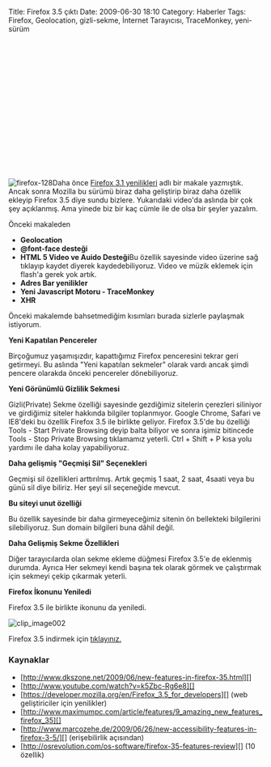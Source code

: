 Title: Firefox 3.5 çıktı
Date: 2009-06-30 18:10
Category: Haberler
Tags: Firefox, Geolocation, gizli-sekme, İnternet Tarayıcısı, TraceMonkey, yeni-sürüm

<object width="450" height="259"><param name="movie" value="http://www.youtube.com/v/k5Zbc-Rg6e8&amp;hl=en&amp;fs=1&amp;"></param><param name="allowFullScreen" value="true"></param><param name="allowscriptaccess" value="always"></param><embed src="http://www.youtube.com/v/k5Zbc-Rg6e8&amp;hl=en&amp;fs=1&amp;" type="application/x-shockwave-flash" allowscriptaccess="always" allowfullscreen="true" width="450" height="259"></embed></object>

![firefox-128][]Daha önce [Firefox 3.1 yenilikleri][] adlı bir makale
yazmıştık. Ancak sonra Mozilla bu sürümü biraz daha geliştirip biraz
daha özellik ekleyip Firefox 3.5 diye sundu bizlere. Yukarıdaki video'da
aslında bir çok şey açıklanmış. Ama yinede biz bir kaç cümle ile de olsa
bir şeyler yazalım.

Önceki makaleden

-   **Geolocation**
-   **@font-face desteği**
-   **HTML 5 Video ve Auido Desteği**Bu özellik sayesinde video üzerine
    sağ tıklayıp kaydet diyerek kaydedebiliyoruz. Video ve müzik eklemek
    için flash'a gerek yok artık.
-   **Adres Bar yenilikler**
-   **Yeni Javascript Motoru - TraceMonkey**
-   **XHR**

Önceki makalemde bahsetmediğim kısımları burada sizlerle paylaşmak
istiyorum.

**Yeni Kapatılan Pencereler**

Birçoğumuz yaşamışızdır, kapattığımız Firefox penceresini tekrar geri
getirmeyi. Bu aslında "Yeni kapatılan sekmeler" olarak vardı ancak şimdi
pencere olarakda önceki pencereler dönebiliyoruz.

**Yeni Görünümlü Gizlilik Sekmesi**

Gizli(Private) Sekme özelliği sayesinde gezdiğimiz sitelerin çerezleri
siliniyor ve girdiğimiz siteler hakkında bilgiler toplanmıyor. Google
Chrome, Safari ve IE8'deki bu özellik Firefox 3.5 ile birlikte geliyor.
Firefox 3.5'de bu özelliği Tools - Start Private Browsing deyip balta
biliyor ve sonra işimiz bitincede Tools - Stop Private Browsing
tıklamamız yeterli. Ctrl + Shift + P kısa yolu yardımı ile daha kolay
yapabiliyoruz.

**Daha gelişmiş "Geçmişi Sil" Seçenekleri**

Geçmişi sil özellikleri arttırılmış. Artık geçmiş 1 saat, 2 saat, 4saati
veya bu günü sil diye biliriz. Her şeyi sil seçeneğide mevcut.

**Bu siteyi unut özelliği**

Bu özellik sayesinde bir daha girmeyeceğimiz sitenin ön bellekteki
bilgilerini silebiliyoruz. Sun domain bilgileri buna dâhil değil.

**Daha Gelişmiş Sekme Özellikleri**

Diğer tarayıcılarda olan sekme ekleme düğmesi Firefox 3.5'e de eklenmiş
durumda. Ayrıca Her sekmeyi kendi başına tek olarak görmek ve
çalıştırmak için sekmeyi çekip çıkarmak yeterli.

**Firefox İkonunu Yeniledi**

Firefox 3.5 ile birlikte ikonunu da yeniledi.

![clip_image002][]

Firefox 3.5 indirmek için [tıklayınız.][]

### Kaynaklar

-   [http://www.dkszone.net/2009/06/new-features-in-firefox-35.html][]
-   [http://www.youtube.com/watch?v=k5Zbc-Rg6e8][]
-   [https://developer.mozilla.org/en/Firefox_3.5_for_developers][]
    (web geliştiriciler için yenilikler)
-   [http://www.maximumpc.com/article/features/9_amazing_new_features_firefox_35][]
-   [http://www.marcozehe.de/2009/06/26/new-accessibility-features-in-firefox-3-5/][]
    (erişebilirlik açısından)
-   [http://osrevolution.com/os-software/firefox-35-features-review][]
    (10 özellik)

</p>

  [firefox-128]: /images/firefox-128.png
    "firefox-128"
  [Firefox 3.1 yenilikleri]: http://www.fatihhayrioglu.com/firefox-31-yenilikleri/
    "Firefox 3.1 yenilikleri"
  [clip_image002]: /images/clip_image002.gif
    "clip_image002"
  [tıklayınız.]: http://www.mozilla.com/en-US/
  [http://www.dkszone.net/2009/06/new-features-in-firefox-35.html]: http://www.dkszone.net/2009/06/new-features-in-firefox-35.html
  [http://www.youtube.com/watch?v=k5Zbc-Rg6e8]: http://www.youtube.com/watch?v=k5Zbc-Rg6e8
  [https://developer.mozilla.org/en/Firefox_3.5_for_developers]: https://developer.mozilla.org/en/Firefox_3.5_for_developers
  [http://www.maximumpc.com/article/features/9_amazing_new_features_firefox_35]: http://www.maximumpc.com/article/features/9_amazing_new_features_firefox_35
  [http://www.marcozehe.de/2009/06/26/new-accessibility-features-in-firefox-3-5/]: http://www.marcozehe.de/2009/06/26/new-accessibility-features-in-firefox-3-5/
  [http://osrevolution.com/os-software/firefox-35-features-review]: http://osrevolution.com/os-software/firefox-35-features-review
